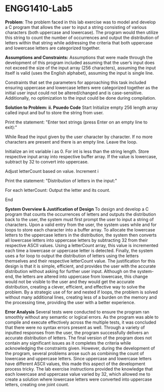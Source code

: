 # ENGG1410-Lab5

**Problem**:
The problem faced in this lab exercise was to model and develop a C program that allows the user to input a string consisting of various characters (both uppercase and lowercase). The program would then utilize this string to count the number of occurrences and output the distribution of letters within that string while addressing the criteria that both uppercase and lowercase letters are categorized together. 

**Assumptions and Constraints:**
Assumptions that were made through the development of this program included assuming that the user’s input does not exceed the size of the input array (256 characters), assuming the input itself is valid (uses the English alphabet), assuming the input is single line.

Constraints that set the parameters for approaching this task included ensuring uppercase and lowercase letters were categorized together as the initial user input could not be altered/changed and is case-sensitive. Additionally, no optimization to the input could be done during compilation. 

**Solution to Problem:** 
**ii.	Psuedo Code**
Start
Initialize empty 256 length array called input and buf to store the string from user.

Print the statement: "Enter text strings (press Enter on an empty line to exit):"

While
	Read the input given by the user character by character.
	If no more characters are present and there is an empty line.
Leave the loop.

Initialize an int variable i as 0.
For int is less than the string length.
Store respective input array into respective buffer array.
If the value is lowercase, subtract by 32 to convert into uppercase.

Adjust letterCount based on value.
Increment i
    
Print the statement: "Distribution of letters in the input:"

For each letterCount:
Output the letter and its count.

End

**System Overview & Justification of Design**
To design and develop a C program that counts the occurrences of letters and outputs the distribution back to the user, the system must first prompt the user to input a string of characters. Upon a valid entry from the user, the system uses while and for loops to store each character into a buffer array. To allocate the lowercase letters to the uppercase letters in the distribution, the system then converts all lowercase letters into uppercase letters by subtracting 32 from their respective ASCII values. Using a letterCount array, this value is incremented each time a lowercase or uppercase letter is detected. Finally, the system uses a for loop to output the distribution of letters using the letters themselves and their respective letterCount value.
The justification for this design is that it is simple, efficient, and provides the user with the accurate distribution without asking for further user input. Although on the system-end, the letters are altered into uppercase from lowercase, this change would not be visible to the user and they would get the accurate distribution, creating a clever, efficient, and effective way to solve the problem. By a strategic use of for and nested if loops, the problem is solved without many additional lines, creating less of a burden on the memory and the processing time, providing the user with a better experience.

**Error Analysis**
Several tests were conducted to ensure the program ran smoothly without any semantic or logical errors. As the program was able to compile and execute effectively across the multiple tests, it was concluded that there were no syntax errors present as well. Through a variety of inputted responses from the user, the program successfully delivers an accurate distribution of letters. The final version of the program does not contain any significant issues as it completes the criteria while acknowledging the constraints given. However, during the development of the program, several problems arose such as combining the count of lowercase and uppercase letters. Since uppercase and lowercase letters have different ASCII values, this made this aspect of the development process tricky. The lab exercise instructions provided the knowledge that each lowercase and uppercase value varied by 32, which allowed me to create a solution where lowercase letters were converted into uppercase letters, creating one joint count.
